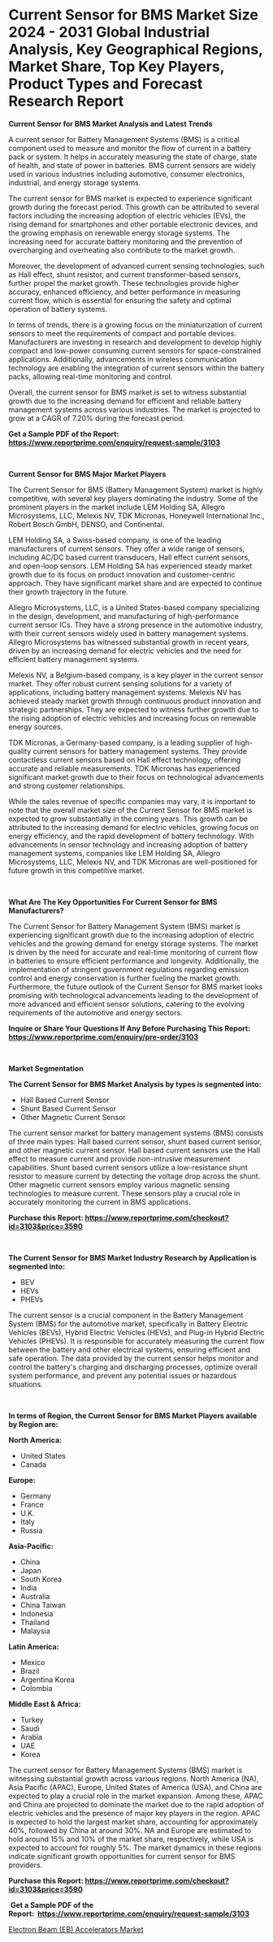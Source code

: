 <p><h1>Current Sensor for BMS Market Size 2024 - 2031 Global Industrial Analysis, Key Geographical Regions, Market Share, Top Key Players, Product Types and Forecast Research Report</h1></p><p><strong>Current Sensor for BMS Market Analysis and Latest Trends</strong></p>
<p><p>A current sensor for Battery Management Systems (BMS) is a critical component used to measure and monitor the flow of current in a battery pack or system. It helps in accurately measuring the state of charge, state of health, and state of power in batteries. BMS current sensors are widely used in various industries including automotive, consumer electronics, industrial, and energy storage systems.</p><p>The current sensor for BMS market is expected to experience significant growth during the forecast period. This growth can be attributed to several factors including the increasing adoption of electric vehicles (EVs), the rising demand for smartphones and other portable electronic devices, and the growing emphasis on renewable energy storage systems. The increasing need for accurate battery monitoring and the prevention of overcharging and overheating also contribute to the market growth.</p><p>Moreover, the development of advanced current sensing technologies, such as Hall effect, shunt resistor, and current transformer-based sensors, further propel the market growth. These technologies provide higher accuracy, enhanced efficiency, and better performance in measuring current flow, which is essential for ensuring the safety and optimal operation of battery systems.</p><p>In terms of trends, there is a growing focus on the miniaturization of current sensors to meet the requirements of compact and portable devices. Manufacturers are investing in research and development to develop highly compact and low-power consuming current sensors for space-constrained applications. Additionally, advancements in wireless communication technology are enabling the integration of current sensors within the battery packs, allowing real-time monitoring and control.</p><p>Overall, the current sensor for BMS market is set to witness substantial growth due to the increasing demand for efficient and reliable battery management systems across various industries. The market is projected to grow at a CAGR of 7.20% during the forecast period.</p></p>
<p><strong>Get a Sample PDF of the Report:&nbsp; <a href="https://www.reportprime.com/enquiry/request-sample/3103">https://www.reportprime.com/enquiry/request-sample/3103</a></strong></p>
<p>&nbsp;</p>
<p><strong>Current Sensor for BMS Major Market Players</strong></p>
<p><p>The Current Sensor for BMS (Battery Management System) market is highly competitive, with several key players dominating the industry. Some of the prominent players in the market include LEM Holding SA, Allegro Microsystems, LLC, Melexis NV, TDK Micronas, Honeywell International Inc., Robert Bosch GmbH, DENSO, and Continental.</p><p>LEM Holding SA, a Swiss-based company, is one of the leading manufacturers of current sensors. They offer a wide range of sensors, including AC/DC based current transducers, Hall effect current sensors, and open-loop sensors. LEM Holding SA has experienced steady market growth due to its focus on product innovation and customer-centric approach. They have significant market share and are expected to continue their growth trajectory in the future.</p><p>Allegro Microsystems, LLC, is a United States-based company specializing in the design, development, and manufacturing of high-performance current sensor ICs. They have a strong presence in the automotive industry, with their current sensors widely used in battery management systems. Allegro Microsystems has witnessed substantial growth in recent years, driven by an increasing demand for electric vehicles and the need for efficient battery management systems.</p><p>Melexis NV, a Belgium-based company, is a key player in the current sensor market. They offer robust current sensing solutions for a variety of applications, including battery management systems. Melexis NV has achieved steady market growth through continuous product innovation and strategic partnerships. They are expected to witness further growth due to the rising adoption of electric vehicles and increasing focus on renewable energy sources.</p><p>TDK Micronas, a Germany-based company, is a leading supplier of high-quality current sensors for battery management systems. They provide contactless current sensors based on Hall effect technology, offering accurate and reliable measurements. TDK Micronas has experienced significant market growth due to their focus on technological advancements and strong customer relationships.</p><p>While the sales revenue of specific companies may vary, it is important to note that the overall market size of the Current Sensor for BMS market is expected to grow substantially in the coming years. This growth can be attributed to the increasing demand for electric vehicles, growing focus on energy efficiency, and the rapid development of battery technology. With advancements in sensor technology and increasing adoption of battery management systems, companies like LEM Holding SA, Allegro Microsystems, LLC, Melexis NV, and TDK Micronas are well-positioned for future growth in this competitive market.</p></p>
<p>&nbsp;</p>
<p><strong>What Are The Key Opportunities For Current Sensor for BMS Manufacturers?</strong></p>
<p><p>The Current Sensor for Battery Management System (BMS) market is experiencing significant growth due to the increasing adoption of electric vehicles and the growing demand for energy storage systems. The market is driven by the need for accurate and real-time monitoring of current flow in batteries to ensure efficient performance and longevity. Additionally, the implementation of stringent government regulations regarding emission control and energy conservation is further fueling the market growth. Furthermore, the future outlook of the Current Sensor for BMS market looks promising with technological advancements leading to the development of more advanced and efficient sensor solutions, catering to the evolving requirements of the automotive and energy sectors.</p></p>
<p><strong>Inquire or Share Your Questions If Any Before Purchasing This Report: <a href="https://www.reportprime.com/enquiry/pre-order/3103">https://www.reportprime.com/enquiry/pre-order/3103</a></strong></p>
<p>&nbsp;</p>
<p><strong>Market Segmentation</strong></p>
<p><strong>The Current Sensor for BMS Market Analysis by types is segmented into:</strong></p>
<p><ul><li>Hall Based Current Sensor</li><li>Shunt Based Current Sensor</li><li>Other Magnetic Current Sensor</li></ul></p>
<p><p>The current sensor market for battery management systems (BMS) consists of three main types: Hall based current sensor, shunt based current sensor, and other magnetic current sensor. Hall based current sensors use the Hall effect to measure current and provide non-intrusive measurement capabilities. Shunt based current sensors utilize a low-resistance shunt resistor to measure current by detecting the voltage drop across the shunt. Other magnetic current sensors employ various magnetic sensing technologies to measure current. These sensors play a crucial role in accurately monitoring the current in BMS applications.</p></p>
<p><strong>Purchase this Report:&nbsp;<a href="https://www.reportprime.com/checkout?id=3103&price=3590">https://www.reportprime.com/checkout?id=3103&price=3590</a></strong></p>
<p>&nbsp;</p>
<p><strong>The Current Sensor for BMS Market Industry Research by Application is segmented into:</strong></p>
<p><ul><li>BEV</li><li>HEVs</li><li>PHEVs</li></ul></p>
<p><p>The current sensor is a crucial component in the Battery Management System (BMS) for the automotive market, specifically in Battery Electric Vehicles (BEVs), Hybrid Electric Vehicles (HEVs), and Plug-in Hybrid Electric Vehicles (PHEVs). It is responsible for accurately measuring the current flow between the battery and other electrical systems, ensuring efficient and safe operation. The data provided by the current sensor helps monitor and control the battery's charging and discharging processes, optimize overall system performance, and prevent any potential issues or hazardous situations.</p></p>
<p>&nbsp;</p>
<p><strong>In terms of Region, the Current Sensor for BMS Market Players available by Region are:</strong></p>
<p>
    <p> <strong> North America: </strong>
        <ul>
            <li>United States</li>
            <li>Canada</li>
        </ul>
        </p> 
    <p> <strong> Europe: </strong>
        <ul>
            <li>Germany</li>
            <li>France</li>
            <li>U.K.</li>
            <li>Italy</li>
            <li>Russia</li>
        </ul>
        </p> 
    <p> <strong> Asia-Pacific: </strong>
        <ul>
            <li>China</li>
            <li>Japan</li>
            <li>South Korea</li>
            <li>India</li>
            <li>Australia</li>
            <li>China Taiwan</li>
            <li>Indonesia</li>
            <li>Thailand</li>
            <li>Malaysia</li>
        </ul>
        </p> 
    <p> <strong> Latin America: </strong>
        <ul>
            <li>Mexico</li>
            <li>Brazil</li>
            <li>Argentina Korea</li>
            <li>Colombia</li>
        </ul>
        </p> 
    <p> <strong> Middle East & Africa: </strong>
        <ul>
            <li>Turkey</li>
            <li>Saudi</li>
            <li>Arabia</li>
            <li>UAE</li>
            <li>Korea</li>
        </ul>
    </p>
    </p>
<p><p>The current sensor for Battery Management Systems (BMS) market is witnessing substantial growth across various regions. North America (NA), Asia Pacific (APAC), Europe, United States of America (USA), and China are expected to play a crucial role in the market expansion. Among these, APAC and China are projected to dominate the market due to the rapid adoption of electric vehicles and the presence of major key players in the region. APAC is expected to hold the largest market share, accounting for approximately 40%, followed by China at around 30%. NA and Europe are estimated to hold around 15% and 10% of the market share, respectively, while USA is expected to account for roughly 5%. The market dynamics in these regions indicate significant growth opportunities for current sensor for BMS providers.</p></p>
<p><strong>Purchase this Report: <a href="https://www.reportprime.com/checkout?id=3103&price=3590">https://www.reportprime.com/checkout?id=3103&price=3590</a></strong></p>
<p>&nbsp;<strong>Get a Sample PDF of the Report:&nbsp;&nbsp;<a href="https://www.reportprime.com/enquiry/request-sample/3103">https://www.reportprime.com/enquiry/request-sample/3103</a></strong></p>
<p><strong></strong></p>
<p><p><a href="https://github.com/irfadac/Market-Research-Report-List-1/blob/main/electron-beam-eb-accelerators-market.md">Electron Beam (EB) Accelerators Market</a></p></p>